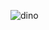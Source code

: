 <!-- ![zrtsky's github stats](https://github-readme-stats.vercel.app/api?username=zrtsky&count_private=true&show_icons=true&hide=prs,contribs,stars) -->
<!-- ![night code](https://user-images.githubusercontent.com/42916643/204544538-818b955e-911f-438a-af5a-157753de1b7d.gif) -->
![dino](https://user-images.githubusercontent.com/42916643/204544771-912f3fde-0a31-4afb-a027-d625cd9de86a.gif)

